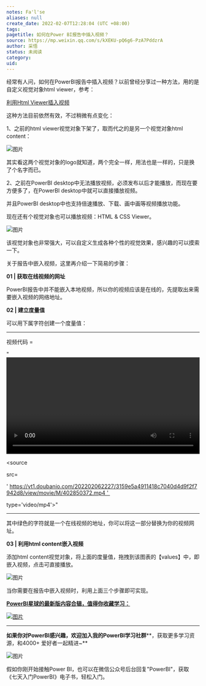 ```yaml
---
notes: Fa'l'se
aliases: null
create_date: 2022-02-07T12:28:04 (UTC +08:00)
tags: 
pagetitle: 如何在Power BI报告中插入视频？
source: https://mp.weixin.qq.com/s/kXEKU-pQ6g6-PzA7PddzrA
author: 采悟
status: 未阅读
category: 
uid: 
---
```


经常有人问，如何在PowerBI报告中插入视频？以前曾经分享过一种方法，用的是自定义视觉对象html viewer，参考：  

[利用Html Viewer插入视频](http://mp.weixin.qq.com/s?__biz=MzA4MzQwMjY4MA==&mid=2484069988&idx=1&sn=697c043319d15116cd028c23f98ae8b5&chksm=8e0c4cb3b97bc5a5abc34fe1817c950134b1f30c99408563cd83e3ac0526cd18562b9bbc4ccb&scene=21#wechat_redirect)

这种方法目前依然有效，不过稍微有点变化：

1、之前的html viewer视觉对象下架了，取而代之的是另一个视觉对象html content：

![图片](https://mmbiz.qpic.cn/mmbiz_jpg/aHEbZtANQJOBCgBSLyhqGkJibBvHtd00XVlAYqrIt0QiaaSEuW19HC26q5Wj0ibpiahq3sHPBEP2rlaicq29QCo1IOQ/640?wx_fmt=jpeg&wxfrom=5&wx_lazy=1&wx_co=1)

其实看这两个视觉对象的logo就知道，两个完全一样，用法也是一样的，只是换了个名字而已。

2、之前在PowerBI desktop中无法播放视频，必须发布以后才能播放，而现在要方便多了，在PowerBI desktop中就可以直接播放视频。

并且PowerBI desktop中也支持倍速播放、下载、画中画等视频播放功能。

现在还有个视觉对象也可以播放视频：HTML & CSS Viewer。

![图片](https://mmbiz.qpic.cn/mmbiz_jpg/aHEbZtANQJOBCgBSLyhqGkJibBvHtd00XWJ3DOG9v3icYFSBTLS1v0alDRLLwgYuoQ1yNeuRV8T0iblh65icDzkJWA/640?wx_fmt=jpeg&wxfrom=5&wx_lazy=1&wx_co=1)

该视觉对象也非常强大，可以自定义生成各种个性的视觉效果，感兴趣的可以摸索一下。  

关于报告中嵌入视频，这里再介绍一下简易的步骤：

**01 | 获取在线视频的网址**

PowerBI报告中并不能嵌入本地视频，所以你的视频应该是在线的，先提取出来需要嵌入视频的网络地址。

**02 | 建立度量值**

可以用下属字符创建一个度量值：

___

视频代码 \=

"<video width='100%' controls>

<source

src=

' https://vt1.doubanio.com/202202062227/3159e5a4911418c7040d4d9f2f7942d8/view/movie/M/402850372.mp4 ' 

type='video/mp4'>"

___

其中绿色的字符就是一个在线视频的地址，你可以将这一部分替换为你的视频网址。

**03 | 利用html content嵌入视频**

添加html content视觉对象，将上面的度量值，拖拽到该图表的【values】中，即嵌入视频，点击可直接播放。

![图片](https://mmbiz.qpic.cn/mmbiz_jpg/aHEbZtANQJMec784Cj2ibbB7ib8wTlibdjD2ibeIXK5XjAfJEiajAhVjHIMg69TTUvLsic84ZIfFozzzRibHrb3Svicyyg/640?wx_fmt=jpeg&wxfrom=5&wx_lazy=1&wx_co=1)

当你需要在报告中嵌入视频时，利用上面三个步骤即可实现。

[**PowerBI星球的最新版****内容合辑****，值得你收藏学习：**](http://mp.weixin.qq.com/s?__biz=MzA4MzQwMjY4MA==&mid=2484078675&idx=1&sn=07abf841815e43fb0a554081c82de72a&chksm=8e13a284b9642b92d07b518abe3e6e2e2ef5066c0941c1ced26a245a6990b4330830431789a9&scene=21#wechat_redirect)

[![图片](https://mmbiz.qpic.cn/mmbiz_png/aHEbZtANQJN8YOicNXzCaSLpQrKXOL0LsNeYw0fj3iaGFy7XSwwmibHicdtiaHEbhgmHSPXQlkg3WiaVA4hJ8PGDcdEQ/640?wx_fmt=png&wxfrom=5&wx_lazy=1&wx_co=1)](http://mp.weixin.qq.com/s?__biz=MzA4MzQwMjY4MA==&mid=2484078675&idx=1&sn=07abf841815e43fb0a554081c82de72a&chksm=8e13a284b9642b92d07b518abe3e6e2e2ef5066c0941c1ced26a245a6990b4330830431789a9&scene=21#wechat_redirect)

___

**如果你对PowerBI感兴趣，欢迎加入我的PowerBI学习社群****，获取更多学习资源，和4000+ 爱好者一起精进~**  

![图片](https://mmbiz.qpic.cn/mmbiz_png/aHEbZtANQJMFLnwgdbghRHPLicKRaV70mVCZVq8Fhm46rkciaeOrLFJCv5f1omJxF8256YogHflkicEDM29aUMtaA/640?wx_fmt=png&wxfrom=5&wx_lazy=1&wx_co=1)

假如你刚开始接触Power BI，也可以在微信公众号后台回复"PowerBI"，获取《七天入门PowerBI》电子书，轻松入门。
